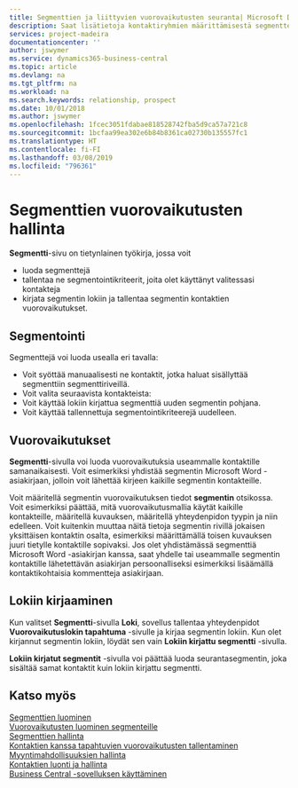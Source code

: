 ```yaml
---
title: Segmenttien ja liittyvien vuorovaikutusten seuranta| Microsoft Docs
description: Saat lisätietoja kontaktiryhmien määrittämisestä segmenttejä luomalla ja segmenttien vuorovaikutusten määrittämisestä.
services: project-madeira
documentationcenter: ''
author: jswymer
ms.service: dynamics365-business-central
ms.topic: article
ms.devlang: na
ms.tgt_pltfrm: na
ms.workload: na
ms.search.keywords: relationship, prospect
ms.date: 10/01/2018
ms.author: jswymer
ms.openlocfilehash: 1fcec3051fdabae818528742fba5d9ca57a721c8
ms.sourcegitcommit: 1bcfaa99ea302e6b84b8361ca02730b135557fc1
ms.translationtype: HT
ms.contentlocale: fi-FI
ms.lasthandoff: 03/08/2019
ms.locfileid: "796361"
---
```

# <a name="managing-interactions-for-segments"></a>Segmenttien vuorovaikutusten hallinta
**Segmentti**-sivu on tietynlainen työkirja, jossa voit

* luoda segmenttejä
* tallentaa ne segmentointikriteerit, joita olet käyttänyt valitessasi kontakteja
* kirjata segmentin lokiin ja tallentaa segmentin kontaktien vuorovaikutukset.

## <a name="segmenting"></a>Segmentointi
Segmenttejä voi luoda usealla eri tavalla:

* Voit syöttää manuaalisesti ne kontaktit, jotka haluat sisällyttää segmenttiin segmenttiriveillä.
* Voit valita seuraavista kontakteista:
* Voit käyttää lokiin kirjattua segmenttiä uuden segmentin pohjana.
* Voit käyttää tallennettuja segmentointikriteerejä uudelleen.

## <a name="interactions"></a>Vuorovaikutukset
**Segmentti**-sivulla voi luoda vuorovaikutuksia useammalle kontaktille samanaikaisesti. Voit esimerkiksi yhdistää segmentin Microsoft Word -asiakirjaan, jolloin voit lähettää kirjeen kaikille segmentin kontakteille.

Voit määritellä segmentin vuorovaikutuksen tiedot **segmentin** otsikossa. Voit esimerkiksi päättää, mitä vuorovaikutusmallia käytät kaikille kontakteille, määritellä kuvauksen, määritellä yhteydenpidon tyypin ja niin edelleen. Voit kuitenkin muuttaa näitä tietoja segmentin rivillä jokaisen yksittäisen kontaktin osalta, esimerkiksi määrittämällä toisen kuvauksen juuri tietylle kontaktille sopivaksi. Jos olet yhdistämässä segmenttiä Microsoft Word -asiakirjan kanssa, saat yhdelle tai useammalle segmentin kontaktille lähetettävän asiakirjan persoonalliseksi esimerkiksi lisäämällä kontaktikohtaisia kommentteja asiakirjaan.

## <a name="logging"></a>Lokiin kirjaaminen
Kun valitset **Segmentti**-sivulla **Loki**, sovellus tallentaa yhteydenpidot **Vuorovaikutuslokin tapahtuma** -sivulle ja kirjaa segmentin lokiin. Kun olet kirjannut segmentin lokiin, löydät sen vain **Lokiin kirjattu segmentti** -sivulla.

**Lokiin kirjatut segmentit** -sivulla voi päättää luoda seurantasegmentin, joka sisältää samat kontaktit kuin lokiin kirjattu segmentti.

## <a name="see-also"></a>Katso myös
[Segmenttien luominen](marketing-how-create-segment.md)  
[Vuorovaikutusten luominen segmenteille](marketing-how-create-interactions.md)  
[Segmenttien hallinta](marketing-segments.md)  
[Kontaktien kanssa tapahtuvien vuorovaikutusten tallentaminen](marketing-interactions.md)  
[Myyntimahdollisuuksien hallinta](marketing-manage-sales-opportunities.md)  
[Kontaktien luonti ja hallinta](marketing-contacts.md)  
[Business Central -sovelluksen käyttäminen](ui-work-product.md)
